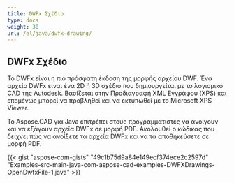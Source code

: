 ```yaml
---
title: DWFx Σχέδιο
type: docs
weight: 30
url: /el/java/dwfx-drawing/
---
```


## **DWFx Σχέδιο**
Το DWFx είναι η πιο πρόσφατη έκδοση της μορφής αρχείου DWF. Ένα αρχείο DWFx είναι ένα 2D ή 3D σχέδιο που δημιουργείται με το λογισμικό CAD της Autodesk. Βασίζεται στην Προδιαγραφή XML Εγγράφου (XPS) και επομένως μπορεί να προβληθεί και να εκτυπωθεί με το Microsoft XPS Viewer.

Το Aspose.CAD για Java επιτρέπει στους προγραμματιστές να ανοίγουν και να εξάγουν αρχεία DWFx σε μορφή PDF. Ακολουθεί ο κώδικας που δείχνει πώς να ανοίξετε τα αρχεία DWFx και να τα αποθηκεύσετε σε μορφή PDF.

{{< gist "aspose-com-gists" "49c1b75d9a84e149ecf374ece2c2597d" "Examples-src-main-java-com-aspose-cad-examples-DWFXDrawings-OpenDwfxFile-1.java" >}}
